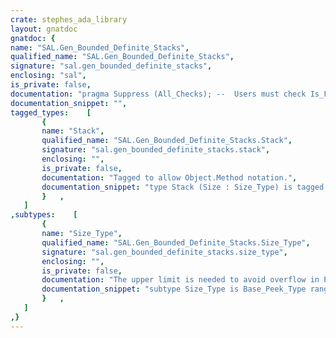 ```yaml
---
crate: stephes_ada_library
layout: gnatdoc
gnatdoc: {
name: "SAL.Gen_Bounded_Definite_Stacks",
qualified_name: "SAL.Gen_Bounded_Definite_Stacks",
signature: "sal.gen_bounded_definite_stacks",
enclosing: "sal",
is_private: false,
documentation: "pragma Suppress (All_Checks); --  Users must check Is_Full before Push, Is_Empty before Pop etc.\n\n@formal Element_Type",
documentation_snippet: "",
tagged_types:    [
       {
       name: "Stack",
       qualified_name: "SAL.Gen_Bounded_Definite_Stacks.Stack",
       signature: "sal.gen_bounded_definite_stacks.stack",
       enclosing: "",
       is_private: false,
       documentation: "Tagged to allow Object.Method notation.",
       documentation_snippet: "type Stack (Size : Size_Type) is tagged private;",
       }   ,
   ]
,subtypes:    [
       {
       name: "Size_Type",
       qualified_name: "SAL.Gen_Bounded_Definite_Stacks.Size_Type",
       signature: "sal.gen_bounded_definite_stacks.size_type",
       enclosing: "",
       is_private: false,
       documentation: "The upper limit is needed to avoid overflow in Peek.\nZero included for Depth result.",
       documentation_snippet: "subtype Size_Type is Base_Peek_Type range 0 .. Base_Peek_Type'Last / 2;",
       }   ,
   ]
,}
---
```

